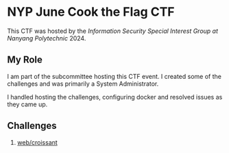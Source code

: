 # NYP June Cook the Flag CTF

This CTF was hosted by the *Information Security
Special Interest Group at Nanyang Polytechnic* 2024.

## My Role

I am part of the subcommittee hosting this CTF event.
I created some of the challenges and was primarily a System Administrator.

I handled hosting the challenges, configuring docker and resolved issues
as they came up.

## Challenges

1. [web/croissant](./web/croissant/README.md)
